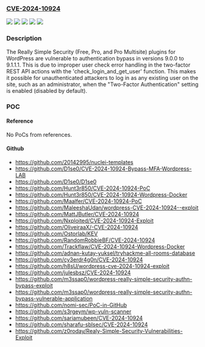 ### [CVE-2024-10924](https://cve.mitre.org/cgi-bin/cvename.cgi?name=CVE-2024-10924)
![](https://img.shields.io/static/v1?label=Product&message=Really%20Simple%20Security%20%E2%80%93%20Simple%20and%20Performant%20Security%20(formerly%20Really%20Simple%20SSL)&color=blue)
![](https://img.shields.io/static/v1?label=Product&message=Really%20Simple%20Security%20Pro%20multisite&color=blue)
![](https://img.shields.io/static/v1?label=Product&message=Really%20Simple%20Security%20Pro&color=blue)
![](https://img.shields.io/static/v1?label=Version&message=9.0.0%3C%3D%209.1.1.1%20&color=brighgreen)
![](https://img.shields.io/static/v1?label=Vulnerability&message=CWE-288%20Authentication%20Bypass%20Using%20an%20Alternate%20Path%20or%20Channel&color=brighgreen)

### Description

The Really Simple Security (Free, Pro, and Pro Multisite) plugins for WordPress are vulnerable to authentication bypass in versions 9.0.0 to 9.1.1.1. This is due to improper user check error handling in the two-factor REST API actions with the 'check_login_and_get_user' function. This makes it possible for unauthenticated attackers to log in as any existing user on the site, such as an administrator, when the "Two-Factor Authentication" setting is enabled (disabled by default).

### POC

#### Reference
No PoCs from references.

#### Github
- https://github.com/20142995/nuclei-templates
- https://github.com/D1se0/CVE-2024-10924-Bypass-MFA-Wordpress-LAB
- https://github.com/D1se0/D1se0
- https://github.com/Hunt3r850/CVE-2024-10924-PoC
- https://github.com/Hunt3r850/CVE-2024-10924-Wordpress-Docker
- https://github.com/Maalfer/CVE-2024-10924-PoC
- https://github.com/MaleeshaUdan/wordpress-CVE-2024-10924--exploit
- https://github.com/MattJButler/CVE-2024-10924
- https://github.com/Nxploited/CVE-2024-10924-Exploit
- https://github.com/OliveiraaX/-CVE-2024-10924
- https://github.com/Ostorlab/KEV
- https://github.com/RandomRobbieBF/CVE-2024-10924
- https://github.com/Trackflaw/CVE-2024-10924-Wordpress-Docker
- https://github.com/adnan-kutay-yuksel/tryhackme-all-rooms-database
- https://github.com/cy3erdr4g0n/CVE-2024-10924
- https://github.com/h8sU/wordpress-cve-2024-10924-exploit
- https://github.com/julesbsz/CVE-2024-10924
- https://github.com/m3ssap0/wordpress-really-simple-security-authn-bypass-exploit
- https://github.com/m3ssap0/wordpress-really-simple-security-authn-bypass-vulnerable-application
- https://github.com/nomi-sec/PoC-in-GitHub
- https://github.com/s3rgeym/wp-vuln-scanner
- https://github.com/sariamubeen/CVE-2024-10924
- https://github.com/sharafu-sblsec/CVE-2024-10924
- https://github.com/z0roday/Realy-Simple-Security-Vulnerabilities-Exploit

